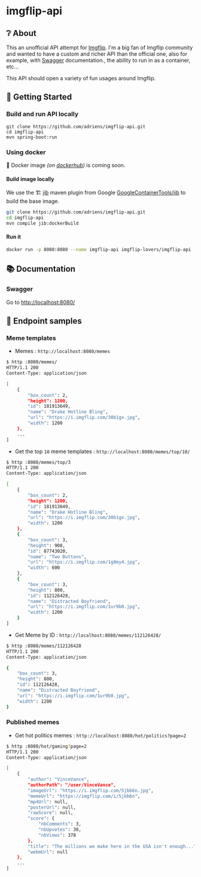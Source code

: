 # imgflip-api

## :grey_question: About

This an unofficial API attempt for [Imgflip](https://imgflip.com/). I'm a big fan of Imgflip community and wanted to have a custom and richer API than the official one, also for example, with [Swagger](https://swagger.io/) documentation., the ability to run in as a container, etc...

This API should open a variety of fun usages around Imgflip.

## :rocket: Getting Started

### Build and run API locally

```
git clone https://github.com/adriens/imgflip-api.git
cd imgflip-api
mvn spring-boot:run
```

### Using docker

:whale: Docker image _(on [dockerhub](https://hub.docker.com/))_ is coming soon.

#### Build image locally

We use the :building_construction: [jib](https://github.com/GoogleContainerTools/jib/tree/master/jib-maven-plugin) maven plugin from Google [GoogleContainerTools/jib](https://github.com/GoogleContainerTools/jib) to build the base image.

```sh
git clone https://github.com/adriens/imgflip-api.git
cd imgflip-api
mvn compile jib:dockerBuild
```

#### Run it

```sh
docker run -p 8080:8080 --name imgflip-api imgflip-lovers/imgflip-api
```

## :books: Documentation

### Swagger

Go to <http://localhost:8080/>

## :bookmark_tabs: Endpoint samples

### Meme templates

* Memes :  `http://localhost:8080/memes`

```sh
$ http :8080/memes/
HTTP/1.1 200
Content-Type: application/json

[
    {
        "box_count": 2,
        "height": 1200,
        "id": 181913649,
        "name": "Drake Hotline Bling",
        "url": "https://i.imgflip.com/30b1gx.jpg",
        "width": 1200
    },
    ...
]
```

* Get the top `10` meme templates : `http://localhost:8080/memes/top/10/`

```sh
$ http :8080/memes/top/3
HTTP/1.1 200
Content-Type: application/json

[
    {
        "box_count": 2,
        "height": 1200,
        "id": 181913649,
        "name": "Drake Hotline Bling",
        "url": "https://i.imgflip.com/30b1gx.jpg",
        "width": 1200
    },
    {
        "box_count": 3,
        "height": 908,
        "id": 87743020,
        "name": "Two Buttons",
        "url": "https://i.imgflip.com/1g8my4.jpg",
        "width": 600
    },
    {
        "box_count": 3,
        "height": 800,
        "id": 112126428,
        "name": "Distracted Boyfriend",
        "url": "https://i.imgflip.com/1ur9b0.jpg",
        "width": 1200
    }
]
```

- Get Meme by ID : `http://localhost:8080/memes/112126428/`

```sh
$ http :8080/memes/112126428
HTTP/1.1 200
Content-Type: application/json

{
    "box_count": 3,
    "height": 800,
    "id": 112126428,
    "name": "Distracted Boyfriend",
    "url": "https://i.imgflip.com/1ur9b0.jpg",
    "width": 1200
}
```

### Published memes

* Get hot politics memes : `http://localhost:8080/hot/politics?page=2`

```sh
$ http :8080/hot/gaming?page=2
HTTP/1.1 200
Content-Type: application/json

[
    {
        "author": "VinceVance",
        "authorPath": "/user/VinceVance",
        "imageUrl": "https://i.imgflip.com/5jbb6n.jpg",
        "memeUrl": "https://imgflip.com/i/5jbb6n",
        "mp4Url": null,
        "posterUrl": null,
        "rawScore": null,
        "score": {
            "nbComments": 3,
            "nbUpvotes": 38,
            "nbViews": 378
        },
        "title": "The millions we make here in the USA isn't enough...",
        "webmUrl": null
    },
    ...
]
```